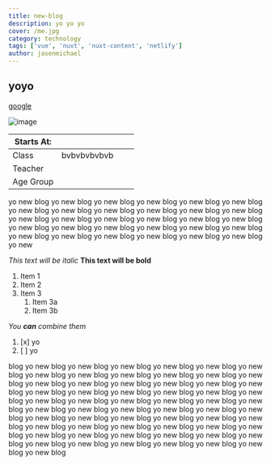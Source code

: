 ```yaml
---
title: new-blog
description: yo yo yo
cover: /me.jpg
category: technology
tags: ['vue', 'nuxt', 'nuxt-content', 'netlify']
author: jasenmichael
---
```


## yoyo

[google](http://google.com)

![image](https://source.unsplash.com/collection/1346951/1000x500?sig=5)

| Starts At: |             |     |     |
| ---------- | ----------- | --- | --- |
| Class      | bvbvbvbvbvb |     |     |
| Teacher    |             |     |     |
| Age Group  |             |     |     |

yo new blog yo new blog yo new blog yo new blog yo new blog yo new blog yo new blog yo new blog yo new blog yo new blog yo new blog yo new blog yo new blog yo new blog yo new blog yo new blog yo new blog yo new blog yo new blog yo new blog yo new blog yo new blog yo new blog yo new blog yo new blog yo new blog yo new blog yo new blog yo new blog yo new blog yo new

_This text will be italic_
**This text will be bold**

1. Item 1
1. Item 2
1. Item 3
   1. Item 3a
   1. Item 3b

_You **can** combine them_

1. [x] yo
1. [ ] yo

blog yo new blog yo new blog yo new blog yo new blog yo new blog yo new blog yo new blog yo new blog yo new blog yo new blog yo new blog yo new blog yo new blog yo new blog yo new blog yo new blog yo new blog yo new blog yo new blog yo new blog yo new blog yo new blog yo new blog yo new blog yo new blog yo new blog yo new blog yo new blog yo new blog yo new blog yo new blog yo new blog yo new blog yo new blog yo new blog yo new blog yo new blog yo new blog yo new blog yo new blog yo new blog yo new blog yo new blog yo new blog yo new blog yo new blog yo new blog yo new blog yo new blog yo new blog yo new blog yo new blog yo new blog yo new blog yo new blog yo new blog yo new blog yo new blog yo new blog yo new blog yo new blog
